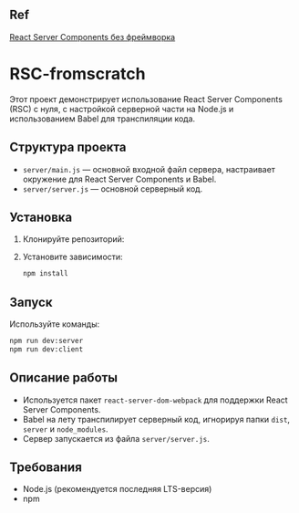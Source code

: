 ## Ref

[React Server Components без фреймворка](https://intermediate-react-v6.holt.courses/lessons/rscs-without-a-framework/the-rsc-server)

# RSC-fromscratch

Этот проект демонстрирует использование React Server Components (RSC) с нуля, с настройкой серверной части на Node.js и использованием Babel для транспиляции кода.

## Структура проекта

- `server/main.js` — основной входной файл сервера, настраивает окружение для React Server Components и Babel.
- `server/server.js` — основной серверный код.

## Установка

1. Клонируйте репозиторий:

2. Установите зависимости:
   ```bash
   npm install
   ```

## Запуск

Используйте команды:

```bash
npm run dev:server
npm run dev:client
```

## Описание работы

- Используется пакет `react-server-dom-webpack` для поддержки React Server Components.
- Babel на лету транспилирует серверный код, игнорируя папки `dist`, `server` и `node_modules`.
- Сервер запускается из файла `server/server.js`.

## Требования

- Node.js (рекомендуется последняя LTS-версия)
- npm
